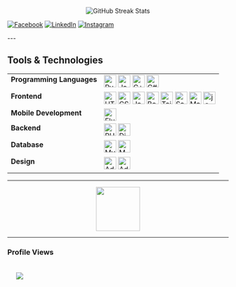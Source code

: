 <p align="center">
  <img src="https://nirzak-streak-stats.vercel.app/?user=matanguihanbenson&theme=dark&hide_border=false" alt="GitHub Streak Stats"/>
</p>


<p align="center">
  
[![Facebook](https://img.shields.io/badge/Facebook-%231877F2.svg?logo=Facebook&logoColor=white)](https://facebook.com/bensonmark1109)  [![LinkedIn](https://img.shields.io/badge/LinkedIn-%230077B5.svg?logo=linkedin&logoColor=white)](https://linkedin.com/in/mark-benson-matanguihan)  [![Instagram](https://img.shields.io/badge/Instagram-%23E4405F.svg?logo=Instagram&logoColor=white)](https://instagram.com/bensonm09) 
  
</p>
---

## Tools & Technologies

<table>
  <tr>
    <td valign="top"><b>Programming Languages</b></td>
    <td>
      <img src="https://img.shields.io/badge/Python-3776AB?logo=python&logoColor=white&style=for-the-badge" height="28" alt="Python"/>
      <img src="https://img.shields.io/badge/Java-007396?logo=java&logoColor=white&style=for-the-badge" height="28" alt="Java"/>
      <img src="https://img.shields.io/badge/C++-00599C?logo=cplusplus&logoColor=white&style=for-the-badge" height="28" alt="C++"/>
      <img src="https://img.shields.io/badge/C Sharp-239120?logo=csharp&logoColor=white&style=for-the-badge" height="28" alt="C#"/>
    </td>
  </tr>
  <tr>
    <td valign="top"><b>Frontend</b></td>
    <td>
      <img src="https://img.shields.io/badge/HTML5-E34F26?logo=html5&logoColor=white&style=for-the-badge" height="28" alt="HTML5"/>
      <img src="https://img.shields.io/badge/CSS3-1572B6?logo=css3&logoColor=white&style=for-the-badge" height="28" alt="CSS3"/>
      <img src="https://img.shields.io/badge/JavaScript-F7DF1E?logo=javascript&logoColor=black&style=for-the-badge" height="28" alt="JavaScript"/>
      <img src="https://img.shields.io/badge/Bootstrap-7952B3?logo=bootstrap&logoColor=white&style=for-the-badge" height="28" alt="Bootstrap"/>
      <img src="https://img.shields.io/badge/Tailwind CSS-06B6D4?logo=tailwindcss&logoColor=black&style=for-the-badge" height="28" alt="TailwindCSS"/>
      <img src="https://img.shields.io/badge/Sass-CC6699?logo=sass&logoColor=black&style=for-the-badge" height="28" alt="Sass"/>
      <img src="https://img.shields.io/badge/MUI-007FFF?logo=mui&logoColor=white&style=for-the-badge" height="28" alt="Material UI"/>
      <img src="https://img.shields.io/badge/jQuery-0769AD?logo=jquery&logoColor=white&style=for-the-badge" height="28" alt="jQuery"/>
    </td>
  </tr>
  <tr>
    <td valign="top"><b>Mobile Development</b></td>
    <td>
      <img src="https://img.shields.io/badge/Flutter-02569B?logo=flutter&logoColor=white&style=for-the-badge" height="28" alt="Flutter"/>
    </td>
  </tr>
  <tr>
    <td valign="top"><b>Backend</b></td>
    <td>
      <img src="https://img.shields.io/badge/PHP-777BB4?logo=php&logoColor=black&style=for-the-badge" height="28" alt="PHP"/>
      <img src="https://img.shields.io/badge/Django-092E20?logo=django&logoColor=white&style=for-the-badge" height="28" alt="Django"/>
    </td>
  </tr>
  <tr>
    <td valign="top"><b>Database</b></td>
    <td>
      <img src="https://img.shields.io/badge/MySQL-4479A1?logo=mysql&logoColor=white&style=for-the-badge" height="28" alt="MySQL"/>
      <img src="https://img.shields.io/badge/MongoDB-47A248?logo=mongodb&logoColor=white&style=for-the-badge" height="28" alt="MongoDB"/>
    </td>
  </tr>
  <tr>
    <td valign="top"><b>Design</b></td>
    <td>
      <img src="https://img.shields.io/badge/Adobe Illustrator-FF9A00?logo=adobeillustrator&logoColor=black&style=for-the-badge" height="28" alt="Adobe Illustrator"/>
      <img src="https://img.shields.io/badge/Adobe Photoshop-31A8FF?logo=adobephotoshop&logoColor=black&style=for-the-badge" height="28" alt="Adobe Photoshop"/>
    </td>
  </tr>
</table>

---

<p align="center">
  <img src="https://user-images.githubusercontent.com/74038190/216655846-93807a43-d6e8-448a-bf19-799b5e8c1c0a.gif" height="100">
</p>

---

<div align="left">
  <h3 align="left">Profile Views</h3>
  <img src="https://visitor-badge.laobi.icu/badge?page_id=matanguihanbenson.matanguihanbenson&" style="margin: 20px;"/>
</div>

###




